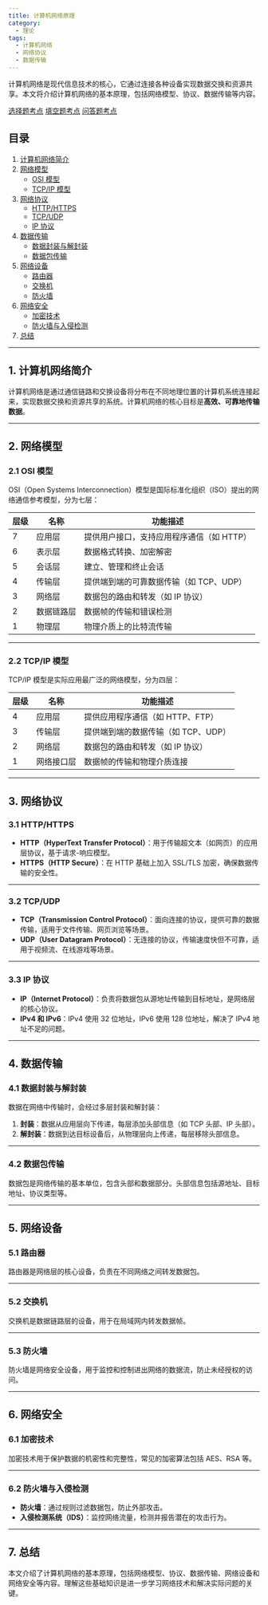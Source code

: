 ```yaml
---
title: 计算机网络原理
category:
  - 理论
tags:
  - 计算机网络
  - 网络协议
  - 数据传输
---
```


计算机网络是现代信息技术的核心，它通过连接各种设备实现数据交换和资源共享。本文将介绍计算机网络的基本原理，包括网络模型、协议、数据传输等内容。

<!-- more -->

[选择题考点](选择题.md)
[填空题考点](填空题.md)
[问答题考点](问答题.md)

## 目录

1. [计算机网络简介](#1-计算机网络简介)
2. [网络模型](#2-网络模型)
    - [OSI 模型](#21-osi-模型)
    - [TCP/IP 模型](#22-tcpip-模型)
3. [网络协议](#3-网络协议)
    - [HTTP/HTTPS](#31-httphttps)
    - [TCP/UDP](#32-tcpudp)
    - [IP 协议](#33-ip-协议)
4. [数据传输](#4-数据传输)
    - [数据封装与解封装](#41-数据封装与解封装)
    - [数据包传输](#42-数据包传输)
5. [网络设备](#5-网络设备)
    - [路由器](#51-路由器)
    - [交换机](#52-交换机)
    - [防火墙](#53-防火墙)
6. [网络安全](#6-网络安全)
    - [加密技术](#61-加密技术)
    - [防火墙与入侵检测](#62-防火墙与入侵检测)
7. [总结](#7-总结)

---

## 1. 计算机网络简介

计算机网络是通过通信链路和交换设备将分布在不同地理位置的计算机系统连接起来，实现数据交换和资源共享的系统。计算机网络的核心目标是**高效、可靠地传输数据**。

---

## 2. 网络模型

### 2.1 OSI 模型

OSI（Open Systems Interconnection）模型是国际标准化组织（ISO）提出的网络通信参考模型，分为七层：

| 层级 | 名称           | 功能描述                                   |
|------|----------------|--------------------------------------------|
| 7    | 应用层         | 提供用户接口，支持应用程序通信（如 HTTP） |
| 6    | 表示层         | 数据格式转换、加密解密                   |
| 5    | 会话层         | 建立、管理和终止会话                     |
| 4    | 传输层         | 提供端到端的可靠数据传输（如 TCP、UDP）  |
| 3    | 网络层         | 数据包的路由和转发（如 IP 协议）         |
| 2    | 数据链路层     | 数据帧的传输和错误检测                   |
| 1    | 物理层         | 物理介质上的比特流传输                   |

---

### 2.2 TCP/IP 模型

TCP/IP 模型是实际应用最广泛的网络模型，分为四层：

| 层级 | 名称           | 功能描述                                   |
|------|----------------|--------------------------------------------|
| 4    | 应用层         | 提供应用程序通信（如 HTTP、FTP）          |
| 3    | 传输层         | 提供端到端的数据传输（如 TCP、UDP）       |
| 2    | 网络层         | 数据包的路由和转发（如 IP 协议）          |
| 1    | 网络接口层     | 数据帧的传输和物理介质连接               |

---

## 3. 网络协议

### 3.1 HTTP/HTTPS

- **HTTP（HyperText Transfer Protocol）**：用于传输超文本（如网页）的应用层协议，基于请求-响应模型。
- **HTTPS（HTTP Secure）**：在 HTTP 基础上加入 SSL/TLS 加密，确保数据传输的安全性。

---

### 3.2 TCP/UDP

- **TCP（Transmission Control Protocol）**：面向连接的协议，提供可靠的数据传输，适用于文件传输、网页浏览等场景。
- **UDP（User Datagram Protocol）**：无连接的协议，传输速度快但不可靠，适用于视频流、在线游戏等场景。

---

### 3.3 IP 协议

- **IP（Internet Protocol）**：负责将数据包从源地址传输到目标地址，是网络层的核心协议。
- **IPv4 和 IPv6**：IPv4 使用 32 位地址，IPv6 使用 128 位地址，解决了 IPv4 地址不足的问题。

---

## 4. 数据传输

### 4.1 数据封装与解封装

数据在网络中传输时，会经过多层封装和解封装：

1. **封装**：数据从应用层向下传递，每层添加头部信息（如 TCP 头部、IP 头部）。
2. **解封装**：数据到达目标设备后，从物理层向上传递，每层移除头部信息。

---

### 4.2 数据包传输

数据包是网络传输的基本单位，包含头部和数据部分。头部信息包括源地址、目标地址、协议类型等。

---

## 5. 网络设备

### 5.1 路由器

路由器是网络层的核心设备，负责在不同网络之间转发数据包。

---

### 5.2 交换机

交换机是数据链路层的设备，用于在局域网内转发数据帧。

---

### 5.3 防火墙

防火墙是网络安全设备，用于监控和控制进出网络的数据流，防止未经授权的访问。

---

## 6. 网络安全

### 6.1 加密技术

加密技术用于保护数据的机密性和完整性，常见的加密算法包括 AES、RSA 等。

---

### 6.2 防火墙与入侵检测

- **防火墙**：通过规则过滤数据包，防止外部攻击。
- **入侵检测系统（IDS）**：监控网络流量，检测并报告潜在的攻击行为。

---

## 7. 总结

本文介绍了计算机网络的基本原理，包括网络模型、协议、数据传输、网络设备和网络安全等内容。理解这些基础知识是进一步学习网络技术和解决实际问题的关键。